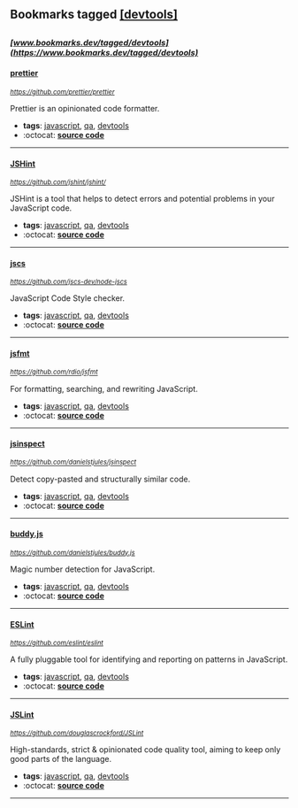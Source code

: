 ## Bookmarks tagged [[devtools]](https://www.bookmarks.dev/search?q=[devtools])

_<sup><sup>[www.bookmarks.dev/tagged/devtools](https://www.bookmarks.dev/tagged/devtools)</sup></sup>_
---
#### [prettier](https://github.com/prettier/prettier)
_<sup>https://github.com/prettier/prettier</sup>_

Prettier is an opinionated code formatter.
* **tags**: [javascript](../tagged/javascript.md), [qa](../tagged/qa.md), [devtools](../tagged/devtools.md)
* :octocat: **[source code](https://github.com/prettier/prettier)**
---
#### [JSHint](https://github.com/jshint/jshint/)
_<sup>https://github.com/jshint/jshint/</sup>_

JSHint is a tool that helps to detect errors and potential problems in your JavaScript code.
* **tags**: [javascript](../tagged/javascript.md), [qa](../tagged/qa.md), [devtools](../tagged/devtools.md)
* :octocat: **[source code](https://github.com/jshint/jshint/)**
---
#### [jscs](https://github.com/jscs-dev/node-jscs)
_<sup>https://github.com/jscs-dev/node-jscs</sup>_

JavaScript Code Style checker.
* **tags**: [javascript](../tagged/javascript.md), [qa](../tagged/qa.md), [devtools](../tagged/devtools.md)
* :octocat: **[source code](https://github.com/jscs-dev/node-jscs)**
---
#### [jsfmt](https://github.com/rdio/jsfmt)
_<sup>https://github.com/rdio/jsfmt</sup>_

For formatting, searching, and rewriting JavaScript.
* **tags**: [javascript](../tagged/javascript.md), [qa](../tagged/qa.md), [devtools](../tagged/devtools.md)
* :octocat: **[source code](https://github.com/rdio/jsfmt)**
---
#### [jsinspect](https://github.com/danielstjules/jsinspect)
_<sup>https://github.com/danielstjules/jsinspect</sup>_

Detect copy-pasted and structurally similar code.
* **tags**: [javascript](../tagged/javascript.md), [qa](../tagged/qa.md), [devtools](../tagged/devtools.md)
* :octocat: **[source code](https://github.com/danielstjules/jsinspect)**
---
#### [buddy.js](https://github.com/danielstjules/buddy.js)
_<sup>https://github.com/danielstjules/buddy.js</sup>_

Magic number detection for JavaScript.
* **tags**: [javascript](../tagged/javascript.md), [qa](../tagged/qa.md), [devtools](../tagged/devtools.md)
* :octocat: **[source code](https://github.com/danielstjules/buddy.js)**
---
#### [ESLint](https://github.com/eslint/eslint)
_<sup>https://github.com/eslint/eslint</sup>_

A fully pluggable tool for identifying and reporting on patterns in JavaScript.
* **tags**: [javascript](../tagged/javascript.md), [qa](../tagged/qa.md), [devtools](../tagged/devtools.md)
* :octocat: **[source code](https://github.com/eslint/eslint)**
---
#### [JSLint](https://github.com/douglascrockford/JSLint)
_<sup>https://github.com/douglascrockford/JSLint</sup>_

High-standards, strict & opinionated code quality tool, aiming to keep only good parts of the language.
* **tags**: [javascript](../tagged/javascript.md), [qa](../tagged/qa.md), [devtools](../tagged/devtools.md)
* :octocat: **[source code](https://github.com/douglascrockford/JSLint)**
---
